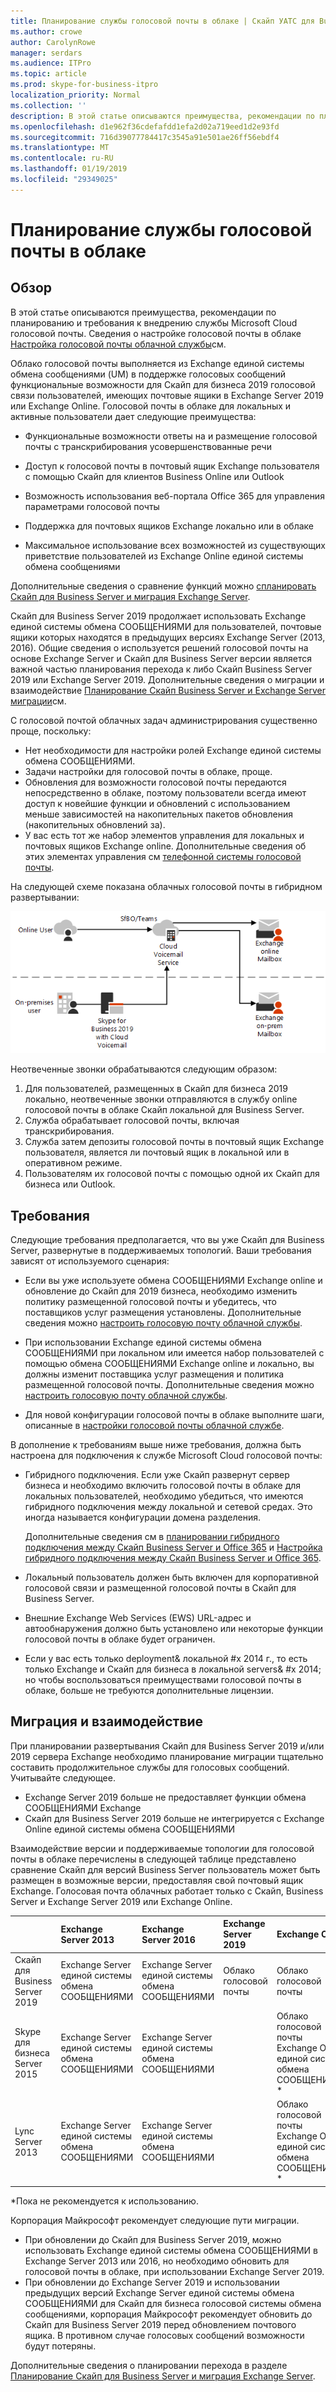 ```yaml
---
title: Планирование службы голосовой почты в облаке | Скайп УАТС для Business Server 2019
ms.author: crowe
author: CarolynRowe
manager: serdars
ms.audience: ITPro
ms.topic: article
ms.prod: skype-for-business-itpro
localization_priority: Normal
ms.collection: ''
description: В этой статье описываются преимущества, рекомендации по планированию и требования к внедрению службы Microsoft Cloud голосовой почты. Сведения о настройке голосовой почты в облаке содержатся в разделе Настройка голосовой почты облака.
ms.openlocfilehash: d1e962f36cdefafdd1efa2d02a719eed1d2e93fd
ms.sourcegitcommit: 716d39077784417c3545a91e501ae26ff56ebdf4
ms.translationtype: MT
ms.contentlocale: ru-RU
ms.lasthandoff: 01/19/2019
ms.locfileid: "29349025"
---
```

# <a name="plan-cloud-voicemail-service"></a>Планирование службы голосовой почты в облаке

## <a name="overview"></a>Обзор

В этой статье описываются преимущества, рекомендации по планированию и требования к внедрению службы Microsoft Cloud голосовой почты. Сведения о настройке голосовой почты в облаке [Настройка голосовой почты облачной службы](configure-cloud-voicemail.md)см.

Облако голосовой почты выполняется из Exchange единой системы обмена сообщениями (UM) в поддержке голосовых сообщений функциональные возможности для Скайп для бизнеса 2019 голосовой связи пользователей, имеющих почтовые ящики в Exchange Server 2019 или Exchange Online. Голосовой почты в облаке для локальных и активные пользователи дает следующие преимущества:

- Функциональные возможности ответы на и размещение голосовой почты с транскрибирования усовершенствованные речи

- Доступ к голосовой почты в почтовый ящик Exchange пользователя с помощью Скайп для клиентов Business Online или Outlook

- Возможность использования веб-портала Office 365 для управления параметрами голосовой почты

- Поддержка для почтовых ящиков Exchange локально или в облаке

- Максимальное использование всех возможностей из существующих приветствие пользователей из Exchange Online единой системы обмена сообщениями

Дополнительные сведения о сравнение функций можно [спланировать Скайп для Business Server и миграция Exchange Server](plan-um-migration.md).

Скайп для Business Server 2019 продолжает использовать Exchange единой системы обмена СООБЩЕНИЯМИ для пользователей, почтовые ящики которых находятся в предыдущих версиях Exchange Server (2013, 2016).  Общие сведения о используется решений голосовой почты на основе Exchange Server и Скайп для Business Server версии является важной частью планирования перехода к либо Скайп Business Server 2019 или Exchange Server 2019. Дополнительные сведения о миграции и взаимодействие [Планирование Скайп Business Server и Exchange Server миграции](plan-um-migration.md)см.

С голосовой почтой облачных задач администрирования существенно проще, поскольку:

- Нет необходимости для настройки ролей Exchange единой системы обмена СООБЩЕНИЯМИ.
- Задачи настройки для голосовой почты в облаке, проще.
- Обновления для возможности голосовой почты передаются непосредственно в облаке, поэтому пользователи всегда имеют доступ к новейшие функции и обновлений с использованием меньше зависимостей на накопительных пакетов обновления (накопительных обновлений за).
- У вас есть тот же набор элементов управления для локальных и почтовых ящиков Exchange online. Дополнительные сведения об этих элементах управления см [телефонной системы голосовой почты](https://support.office.com/en-us/article/Set-up-Phone-System-voicemail-Admin-help-9c590873-b014-4df3-9e27-1bb97322a79d?ui=en-US&rs=en-US&ad=US).

На следующей схеме показана облачных голосовой почты в гибридном развертывании:

![Облако SfB голосовой почты](../../sfbserver2019/media/plan-cloud-voice-mail-server1.png)

Неотвеченные звонки обрабатываются следующим образом:  

1. Для пользователей, размещенных в Скайп для бизнеса 2019 локально, неотвеченные звонки отправляются в службу online голосовой почты в облаке Скайп локальной для Business Server.
2. Служба обрабатывает голосовой почты, включая транскрибирования.
3. Служба затем депозиты голосовой почты в почтовый ящик Exchange пользователя, является ли почтовый ящик в локальной или в оперативном режиме.  
4. Пользователям их голосовой почты с помощью одной их Скайп для бизнеса или Outlook.

## <a name="requirements"></a>Требования

Следующие требования предполагается, что вы уже Скайп для Business Server, развернутые в поддерживаемых топологий.  Ваши требования зависят от используемого сценария:

- Если вы уже используете обмена СООБЩЕНИЯМИ Exchange online и обновление до Скайп для 2019 бизнеса, необходимо изменить политику размещенной голосовой почты и убедитесь, что поставщиков услуг размещения установлены. Дополнительные сведения можно [настроить голосовую почту облачной службы](configure-cloud-voicemail.md).

- При использовании Exchange единой системы обмена СООБЩЕНИЯМИ при локальном или имеется набор пользователей с помощью обмена СООБЩЕНИЯМИ Exchange online и локально, вы должны изменит поставщика услуг размещения и политика размещенной голосовой почты.  Дополнительные сведения можно [настроить голосовую почту облачной службы](configure-cloud-voicemail.md).

- Для новой конфигурации голосовой почты в облаке выполните шаги, описанные в [настройки голосовой почты облачной службе](configure-cloud-voicemail.md).

В дополнение к требованиям выше ниже требования, должна быть настроена для подключения к службе Microsoft Cloud голосовой почты:

- Гибридного подключения. Если уже Скайп развернут сервер бизнеса и необходимо включить голосовой почты в облаке для локальных пользователей, необходимо убедиться, что имеются гибридного подключения между локальной и сетевой средах. Это иногда называется конфигурации домена разделения.

   Дополнительные сведения см в [планировании гибридного подключения между Скайп Business Server и Office 365](plan-hybrid-connectivity.md) и [Настройка гибридного подключения между Скайп Business Server и Office 365](configure-hybrid-connectivity.md).

- Локальный пользователь должен быть включен для корпоративной голосовой связи и размещенной голосовой почты в Скайп для Business Server.

- Внешние Exchange Web Services (EWS) URL-адрес и автообнаружения должно быть установлено или некоторые функции голосовой почты в облаке будет ограничен.

- Если у вас есть только deployment& локальной #x 2014 г., то есть только Exchange и Скайп для бизнеса в локальной servers& #x 2014; но чтобы воспользоваться преимуществами голосовой почты в облаке, больше не требуются дополнительные лицензии.

## <a name="migration-and-interoperability"></a>Миграция и взаимодействие

При планировании развертывания Скайп для Business Server 2019 и/или 2019 сервера Exchange необходимо планирование миграции тщательно составить продолжительное службы для голосовых сообщений. Учитывайте следующее.

- Exchange Server 2019 больше не предоставляет функции обмена СООБЩЕНИЯМИ Exchange
- Скайп для Business Server 2019 больше не интегрируется с Exchange Online единой системы обмена СООБЩЕНИЯМИ

Взаимодействие версии и поддерживаемые топологии для голосовой почты в облаке перечислены в следующей таблице представлено сравнение Скайп для версий Business Server пользователь может быть размещен в возможные версии, предоставляя свой почтовый ящик Exchange. Голосовая почта облачных работает только с Скайп, Business Server и Exchange Server 2019 или Exchange Online.

| | Exchange Server 2013 | Exchange Server 2016 | Exchange Server 2019 | Exchange Online   |
|:---    |:--- |:--- |:--- |:---  |
| Скайп для Business Server 2019 | Exchange Server единой системы обмена СООБЩЕНИЯМИ | Exchange Server единой системы обмена СООБЩЕНИЯМИ | Облако голосовой почты | Облако голосовой почты
Skype для бизнеса Server 2015 | Exchange Server единой системы обмена СООБЩЕНИЯМИ | Exchange Server единой системы обмена СООБЩЕНИЯМИ |  | Облако голосовой почты <br> Exchange Online единой системы обмена СООБЩЕНИЯМИ * |
Lync Server 2013 <br>  | Exchange Server единой системы обмена СООБЩЕНИЯМИ | Exchange Server единой системы обмена СООБЩЕНИЯМИ | | Облако голосовой почты <br> Exchange Online единой системы обмена СООБЩЕНИЯМИ * |

\*Пока не рекомендуется к использованию.

Корпорация Майкрософт рекомендует следующие пути миграции.

- При обновлении до Скайп для Business Server 2019, можно использовать Exchange единой системы обмена СООБЩЕНИЯМИ в Exchange Server 2013 или 2016, но необходимо обновить для голосовой почты в облаке, при использовании Exchange Server 2019.
- При обновлении до Exchange Server 2019 и использовании предыдущих версий Exchange Server единой системы обмена СООБЩЕНИЯМИ для Скайп для бизнеса голосовой системы обмена сообщениями, корпорация Майкрософт рекомендует обновить до Скайп для Business Server 2019 перед обновлением почтового ящика.  В противном случае голосовых сообщений возможности будут потеряны.

Дополнительные сведения о планировании перехода в разделе [Планирование Скайп для Business Server и миграция Exchange Server](plan-um-migration.md).
